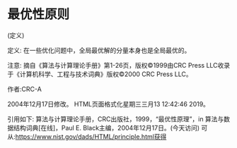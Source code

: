 # 最优性原则


(定义)



定义:
在一些优化问题中，全局最优解的分量本身也是全局最优的。



注意:
摘自《算法与计算理论手册》第1-26页，版权©1999由CRC Press LLC收录于《计算机科学、工程与技术词典》版权©2000 CRC Press LLC。


作者:CRC-A







2004年12月17日修改。
HTML页面格式化星期三三月13 12:42:46 2019。



引用如下:
算法与计算理论手册，CRC出版社，1999，“最优性原理”，in
算法与数据结构词典[在线]，Paul E. Black主编，2004年12月17日。(今天访问)
可从:https://www.nist.gov/dads/HTML/principle.html获得